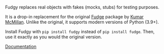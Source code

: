 Fudgy replaces real objects with fakes (mocks, stubs) for testing purposes.

It is a drop-in replacement for the original [Fudge](https://github.com/fudge-py/fudge) package by [Kumar McMillan](https://github.com/kumar303). Unlike the original, it supports modern versions of Python (3.9+).

Install Fudgy with `pip install fudgy` instead of `pip install fudge`. Then, use it exactly as you would the original version.

[Documentation](https://fudge.readthedocs.org/en/latest/)
